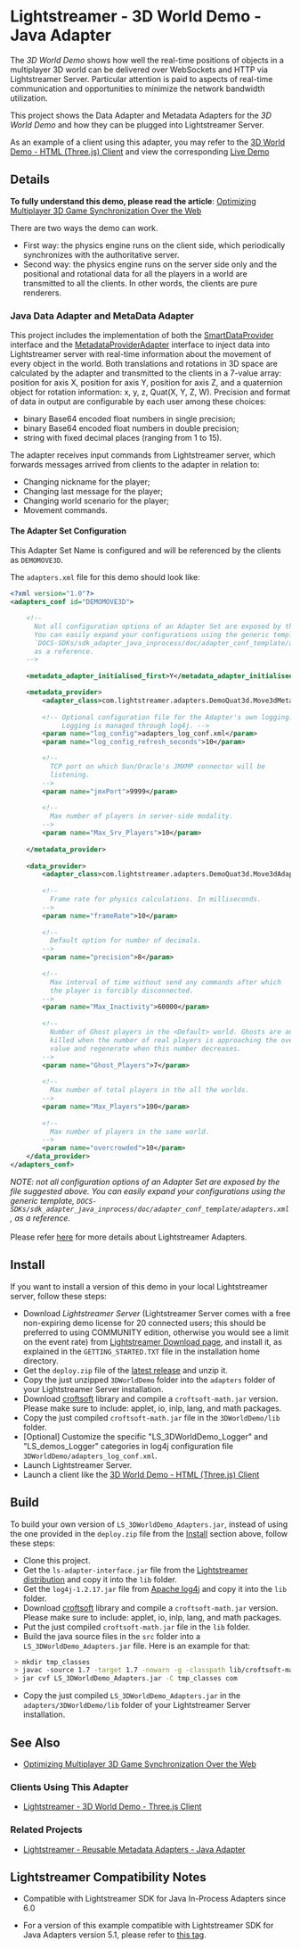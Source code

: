 # Lightstreamer - 3D World Demo - Java Adapter
<!-- START DESCRIPTION lightstreamer-example-3dworld-adapter-java -->

The *3D World Demo* shows how well the real-time positions of objects in a multiplayer 3D world can be delivered over WebSockets and HTTP via Lightstreamer Server. Particular attention is paid to aspects of real-time communication and opportunities to minimize the network bandwidth utilization.

This project shows the Data Adapter and Metadata Adapters for the *3D World Demo* and how they can be plugged into Lightstreamer Server.

As an example of a client using this adapter, you may refer to the [3D World Demo - HTML (Three.js) Client](https://github.com/Lightstreamer/Lightstreamer-example-3DWorld-client-javascript) and view the corresponding [Live Demo](http://demos.lightstreamer.com/3DWorldDemo/)

## Details

__To fully understand this demo, please read the article__: [Optimizing Multiplayer 3D Game Synchronization Over the Web](http://blog.lightstreamer.com/2013/10/optimizing-multiplayer-3d-game.html)

There are two ways the demo can work.
- First way: the physics engine runs on the client side, which periodically synchronizes with the authoritative server. 
- Second way: the physics engine runs on the server side only and the positional and rotational data for all the players in a world are transmitted to all the clients. In other words, the clients are pure renderers.

### Java Data Adapter and MetaData Adapter

This project includes the implementation of both the [SmartDataProvider](https://lightstreamer.com/api/ls-adapter-inprocess/latest/com/lightstreamer/interfaces/data/SmartDataProvider.html) interface and the [MetadataProviderAdapter](https://lightstreamer.com/api/ls-adapter-inprocess/latest/com/lightstreamer/interfaces/metadata/MetadataProviderAdapter.html) interface to inject data into Lightstreamer server with real-time information about the movement of every object in the world.
Both translations and rotations in 3D space are calculated by the adapter and transmitted to the clients in a 7-value array: position for axis X, position for axis Y, position for axis Z, and a quaternion object for rotation information: x, y, z, Quat(X, Y, Z, W).
Precision and format of data in output are configurable by each user among these choices: 
- binary Base64 encoded float numbers in single precision;
- binary Base64 encoded float numbers in double precision;
- string with fixed decimal places (ranging from 1 to 15).

The adapter receives input commands from Lightstreamer server, which forwards messages arrived from clients to the adapter in relation to:
- Changing nickname for the player;
- Changing last message for the player;
- Changing world scenario for the player;
- Movement commands.

<!-- END DESCRIPTION lightstreamer-example-3dworld-adapter-java -->


#### The Adapter Set Configuration
This Adapter Set Name is configured and will be referenced by the clients as `DEMOMOVE3D`.

The `adapters.xml` file for this demo should look like:
```xml   
<?xml version="1.0"?>
<adapters_conf id="DEMOMOVE3D">

    <!--
      Not all configuration options of an Adapter Set are exposed by this file. 
      You can easily expand your configurations using the generic template, 
      `DOCS-SDKs/sdk_adapter_java_inprocess/doc/adapter_conf_template/adapters.xml`,
      as a reference.
    -->
    
    <metadata_adapter_initialised_first>Y</metadata_adapter_initialised_first>

    <metadata_provider>
        <adapter_class>com.lightstreamer.adapters.DemoQuat3d.Move3dMetaAdapter</adapter_class>
        
        <!-- Optional configuration file for the Adapter's own logging.
             Logging is managed through log4j. -->
        <param name="log_config">adapters_log_conf.xml</param>
        <param name="log_config_refresh_seconds">10</param>

        <!--
          TCP port on which Sun/Oracle's JMXMP connector will be
          listening.
        -->
        <param name="jmxPort">9999</param>
        
        <!--
          Max number of players in server-side modality.
        -->
        <param name="Max_Srv_Players">10</param>
		  
    </metadata_provider>
    
    <data_provider>
        <adapter_class>com.lightstreamer.adapters.DemoQuat3d.Move3dAdapter</adapter_class>
  
        <!--
          Frame rate for physics calculations. In milliseconds.
        -->
        <param name="frameRate">10</param>
        
        <!--
          Default option for number of decimals.
        -->
        <param name="precision">8</param>
        
        <!--
          Max interval of time without send any commands after which
          the player is forcibly disconnected.
        -->
        <param name="Max_Inactivity">60000</param>
        
        <!--
          Number of Ghost players in the <Default> world. Ghosts are automatically
          killed when the number of real players is approaching the overcrowded 
          value and regenerate when this number decreases.
        -->
        <param name="Ghost_Players">7</param>
        
        <!--
          Max number of total players in the all the worlds.
        -->
        <param name="Max_Players">100</param>
        
        <!--
          Max number of players in the same world.
        -->
        <param name="overcrowded">10</param>
    </data_provider>
</adapters_conf>
```

<i>NOTE: not all configuration options of an Adapter Set are exposed by the file suggested above. 
You can easily expand your configurations using the generic template, `DOCS-SDKs/sdk_adapter_java_inprocess/doc/adapter_conf_template/adapters.xml`, as a reference.</i><br>
<br>
Please refer [here](https://lightstreamer.com/docs/ls-server/latest/General%20Concepts.pdf) for more details about Lightstreamer Adapters.


## Install
If you want to install a version of this demo in your local Lightstreamer server, follow these steps:
* Download *Lightstreamer Server* (Lightstreamer Server comes with a free non-expiring demo license for 20 connected users; this should be preferred to using COMMUNITY edition, otherwise you would see a limit on the event rate) from [Lightstreamer Download page](http://www.lightstreamer.com/download.htm), and install it, as explained in the `GETTING_STARTED.TXT` file in the installation home directory.
* Get the `deploy.zip` file of the [latest release](https://github.com/Lightstreamer/Lightstreamer-example-3DWorld-adapter-java/releases) and unzip it.
* Copy the just unzipped `3DWorldDemo` folder into the `adapters` folder of your Lightstreamer Server installation.
* Download [croftsoft](http://sourceforge.net/projects/croftsoft/files/) library and compile a `croftsoft-math.jar` version. Please make sure to include: applet, io, inlp, lang, and math packages.
* Copy the just compiled `croftsoft-math.jar` file in the `3DWorldDemo/lib` folder.
* [Optional] Customize the specific "LS_3DWorldDemo_Logger" and "LS_demos_Logger" categories in log4j configuration file `3DWorldDemo/adapters_log_conf.xml`.
* Launch Lightstreamer Server.
* Launch a client like the [3D World Demo - HTML (Three.js) Client](https://github.com/Lightstreamer/Lightstreamer-example-3DWorld-client-javascript) 

## Build
To build your own version of `LS_3DWorldDemo_Adapters.jar`, instead of using the one provided in the `deploy.zip` file from the [Install](https://github.com/Lightstreamer/Lightstreamer-example-3DWorld-adapter-java#install) section above, follow these steps:
* Clone this project.
* Get the `ls-adapter-interface.jar` file from the [Lightstreamer distribution](http://www.lightstreamer.com/download) and copy it into the `lib` folder.
* Get the `log4j-1.2.17.jar` file from [Apache log4j](https://logging.apache.org/log4j/1.2/) and copy it into the `lib` folder.
* Download [croftsoft](http://sourceforge.net/projects/croftsoft/files/) library and compile a `croftsoft-math.jar` version. Please make sure to include: applet, io, inlp, lang, and math packages.
* Put the just compiled `croftsoft-math.jar` file in the `lib` folder.
* Build the java source files in the `src` folder into a `LS_3DWorldDemo_Adapters.jar` file. Here is an example for that:
```sh
 > mkdir tmp_classes
 > javac -source 1.7 -target 1.7 -nowarn -g -classpath lib/croftsoft-math.jar;lib/ls-adapter-interface.jar;lib/log4j-1.2.17.jar -sourcepath src -d tmp_classes src/com/lightstreamer/adapters/DemoQuat3d/Move3dAdapter.java
 > jar cvf LS_3DWorldDemo_Adapters.jar -C tmp_classes com
```
* Copy the just compiled `LS_3DWorldDemo_Adapters.jar` in the `adapters/3DWorldDemo/lib` folder of your Lightstreamer Server installation.

## See Also

* [Optimizing Multiplayer 3D Game Synchronization Over the Web](http://blog.lightstreamer.com/2013/10/optimizing-multiplayer-3d-game.html)

### Clients Using This Adapter
<!-- START RELATED_ENTRIES -->

* [Lightstreamer - 3D World Demo - Three.js Client](https://github.com/Lightstreamer/Lightstreamer-example-3DWorld-client-javascript)

<!-- END RELATED_ENTRIES -->

### Related Projects

* [Lightstreamer - Reusable Metadata Adapters - Java Adapter](https://github.com/Lightstreamer/Lightstreamer-example-ReusableMetadata-adapter-java)

## Lightstreamer Compatibility Notes

* Compatible with Lightstreamer SDK for Java In-Process Adapters since 6.0
- For a version of this example compatible with Lightstreamer SDK for Java Adapters version 5.1, please refer to [this tag](https://github.com/Lightstreamer/Lightstreamer-example-3DWorld-adapter-java/tree/for_Lightstreamer_5.1).
